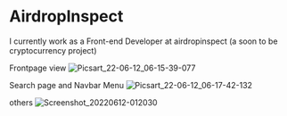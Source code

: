 # AirdropInspect
I currently work as a Front-end Developer at airdropinspect (a soon to be cryptocurrency project)

Frontpage view
![Picsart_22-06-12_06-15-39-077](https://user-images.githubusercontent.com/106864582/173217044-7b4aacee-ef43-4f2a-8c98-416df28812ab.jpg)

Search page and Navbar Menu
![Picsart_22-06-12_06-17-42-132](https://user-images.githubusercontent.com/106864582/173217114-7049709a-da44-4ec1-8588-bb051ad4dc89.jpg)

others
![Screenshot_20220612-012030](https://user-images.githubusercontent.com/106864582/173217115-96d59055-77f9-4279-baee-0dd376f29352.png)
